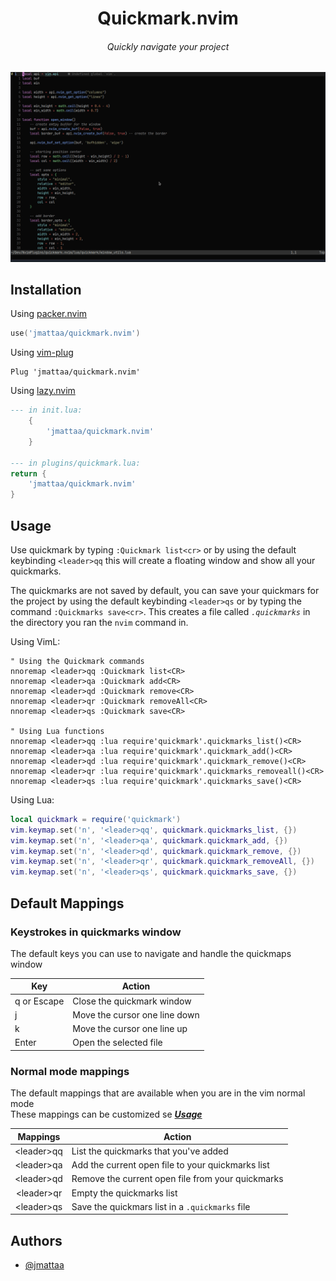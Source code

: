 <div align="center">

# Quickmark.nvim
###### Quickly navigate your project 

![demo](./assets/demo.gif)

</div>

## Installation

Using [packer.nvim](https://github.com/wbthomason/packer.nvim)

```lua
use('jmattaa/quickmark.nvim')

```

Using [vim-plug](https://github.com/junegunn/vim-plug)

```vim
Plug 'jmattaa/quickmark.nvim'
```

Using [lazy.nvim](https://github.com/folke/lazy.nvim)
```lua
--- in init.lua:
    {
        'jmattaa/quickmark.nvim'
    }

--- in plugins/quickmark.lua:
return {
    'jmattaa/quickmark.nvim'
}
```


    
## Usage

Use quickmark by typing `:Quickmark list<cr>` or by using the default keybinding `<leader>qq`
this will create a floating window and show all your quickmarks.

The quickmarks are not saved by default, you can save your quickmars for the project 
by using the default keybinding `<leader>qs` or
by typing the command `:Quickmarks save<cr>`.
This creates a file called *`.quickmarks`* in the directory you ran 
the `nvim` command in.

Using VimL:

```vim
" Using the Quickmark commands
nnoremap <leader>qq :Quickmark list<CR>
nnoremap <leader>qa :Quickmark add<CR>
nnoremap <leader>qd :Quickmark remove<CR>
nnoremap <leader>qr :Quickmark removeAll<CR>
nnoremap <leader>qs :Quickmark save<CR>

" Using Lua functions
nnoremap <leader>qq :lua require'quickmark'.quickmarks_list()<CR>
nnoremap <leader>qa :lua require'quickmark'.quickmark_add()<CR>
nnoremap <leader>qd :lua require'quickmark'.quickmark_remove()<CR>
nnoremap <leader>qr :lua require'quickmark'.quickmarks_removeall()<CR>
nnoremap <leader>qs :lua require'quickmark'.quickmarks_save()<CR>
```

Using Lua:

```lua
local quickmark = require('quickmark')
vim.keymap.set('n', '<leader>qq', quickmark.quickmarks_list, {})
vim.keymap.set('n', '<leader>qa', quickmark.quickmark_add, {}) 
vim.keymap.set('n', '<leader>qd', quickmark.quickmark_remove, {}) 
vim.keymap.set('n', '<leader>qr', quickmark.quickmark_removeAll, {})
vim.keymap.set('n', '<leader>qs', quickmark.quickmarks_save, {})
```



## Default Mappings

### Keystrokes in quickmarks window

The default keys you can use to navigate and handle the quickmaps window 

| Key              | Action                                               |
|------------------|------------------------------------------------------|
| q or Escape      | Close the quickmark window                           |
| j                | Move the cursor one line down                        |
| k                | Move the cursor one line up                          |
| Enter            | Open the selected file                               |

### Normal mode mappings

The default mappings that are available when you are in the vim normal mode
<br />
These mappings can be customized se ***[Usage](#usage)***

| Mappings         | Action                                               |
|:----------------:|------------------------------------------------------|
| \<leader\>qq     | List the quickmarks that you've added                |
| \<leader\>qa     | Add the current open file to your quickmarks list    |
| \<leader\>qd     | Remove the current open file from your quickmarks    |
| \<leader\>qr     | Empty the quickmarks list                            |
| \<leader\>qs     | Save the quickmars list in a `.quickmarks` file      |

## Authors

- [@jmattaa](https://github.com/jmattaa)


